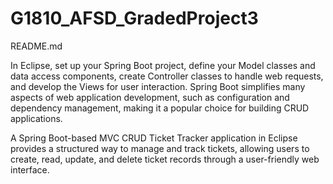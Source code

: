 # G1810_AFSD_GradedProject3
README.md

In Eclipse, set up your Spring Boot project, define your Model classes and data access components, create Controller classes to handle web requests, and develop the Views for user interaction. Spring Boot simplifies many aspects of web application development, such as configuration and dependency management, making it a popular choice for building CRUD applications.

A Spring Boot-based MVC CRUD Ticket Tracker application in Eclipse provides a structured way to manage and track tickets, allowing users to create, read, update, and delete ticket records through a user-friendly web interface.

